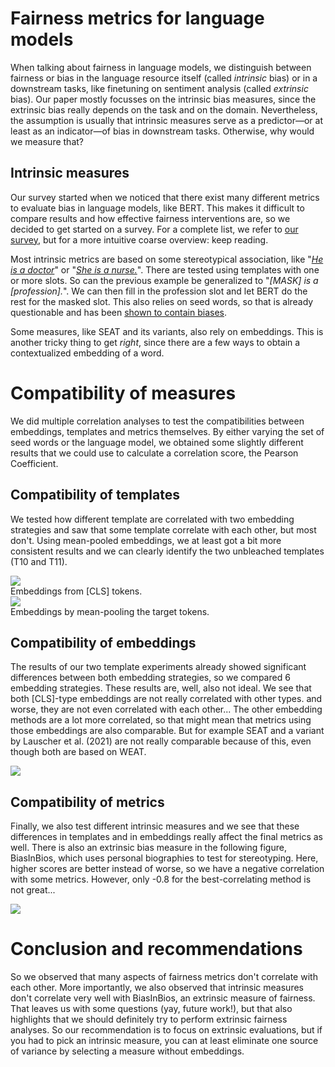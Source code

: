 # Fairness metrics for language models
When talking about fairness in language models, we distinguish between fairness or bias in the language resource itself (called _intrinsic_ bias) or in a downstream tasks, like finetuning on sentiment analysis (called _extrinsic_ bias).
Our paper mostly focusses on the intrinsic bias measures, since the extrinsic bias really depends on the task and on the domain.
Nevertheless, the assumption is usually that intrinsic measures serve as a predictor—or at least as an indicator—of bias in downstream tasks.
Otherwise, why would we measure that?

## Intrinsic measures
Our survey started when we noticed that there exist many different metrics to evaluate bias in language models, like BERT.
This makes it difficult to compare results and how effective fairness interventions are, so we decided to get started on a survey.
For a complete list, we refer to [our survey](http://arxiv.org/abs/2104.09947), but for a more intuitive coarse overview: keep reading.

Most intrinsic metrics are based on some stereotypical association, like "[_He is a doctor_](https://huggingface.co/bert-base-uncased?text=%5BMASK%5D+is+a+doctor.)" or "[_She is a nurse._](https://huggingface.co/bert-base-uncased?text=%5BMASK%5D+is+a+nurse.)". 
There are tested using templates with one or more slots.
So can the previous example be generalized to "_[MASK] is a [profession]._".
We can then fill in the profession slot and let BERT do the rest for the masked slot.
This also relies on seed words, so that is already questionable and has been [shown to contain biases](https://aclanthology.org/2021.acl-long.148.pdf).

Some measures, like SEAT and its variants, also rely on embeddings.
This is another tricky thing to get _right_, since there are a few ways to obtain a contextualized embedding of a word. 

# Compatibility of measures
We did multiple correlation analyses to test the compatibilities between embeddings, templates and metrics themselves.
By either varying the set of seed words or the language model, we obtained some slightly different results that we could use to calculate a correlation score, the Pearson Coefficient.

## Compatibility of templates
We tested how different template are correlated with two embedding strategies and saw that some template correlate with each other, but most don't.
Using mean-pooled embeddings, we at least got a bit more consistent results and we can clearly identify the two unbleached templates (T10 and T11).

<div class="row">
    <div class="col-md-6 col-xs-12"> <img class="figure-img img-fluid" src="template_types.pdf"/> <figcaption>Embeddings from [CLS] tokens.</figcaption></div>
    <div class="col-md-6 col-xs-12"> <img class="figure-img img-fluid" src="SWP_template_types.pdf"/>  <figcaption>Embeddings by mean-pooling the target tokens.</figcaption> </div>
</div>

## Compatibility of embeddings
The results of our two template experiments already showed significant differences between both embedding strategies, so we compared 6 embedding strategies.
These results are, well, also not ideal. We see that both [CLS]-type embeddings are not really correlated with other types.
and worse, they are not even correlated with each other...
The other embedding methods are a lot more correlated, so that might mean that metrics using those embeddings are also comparable.
But for example SEAT and a variant by Lauscher et al. (2021) are not really comparable because of this, even though both are based on WEAT.

<div class="row">
    <div class="col-md-6 col-xs-12 mx-auto"> <img class="figure-img img-fluid" src="embedding_types.pdf"/> </div>
</div>


## Compatibility of metrics
Finally, we also test different intrinsic measures and we see that these differences in templates and in embeddings really affect the final metrics as well.
There is also an extrinsic bias measure in the following figure, BiasInBios, which uses personal biographies to test for stereotyping.
Here, higher scores are better instead of worse, so we have a negative correlation with some metrics. However, only -0.8 for the best-correlating method is not great...

<div class="row">
    <div class="col-md-6 col-xs-12 mx-auto"> <img class="figure-img img-fluid" src="metrics-correlations.pdf"/> </div>
</div>

# Conclusion and recommendations
So we observed that many aspects of fairness metrics don't correlate with each other.
More importantly, we also observed that intrinsic measures don't correlate very well with BiasInBios, an extrinsic measure of fairness.
That leaves us with some questions (yay, future work!), but that also highlights that we should definitely try to perform extrinsic fairness analyses.
So our recommendation is to focus on extrinsic evaluations, but if you had to pick an intrinsic measure, you can at least eliminate one source of variance by selecting a measure without embeddings.